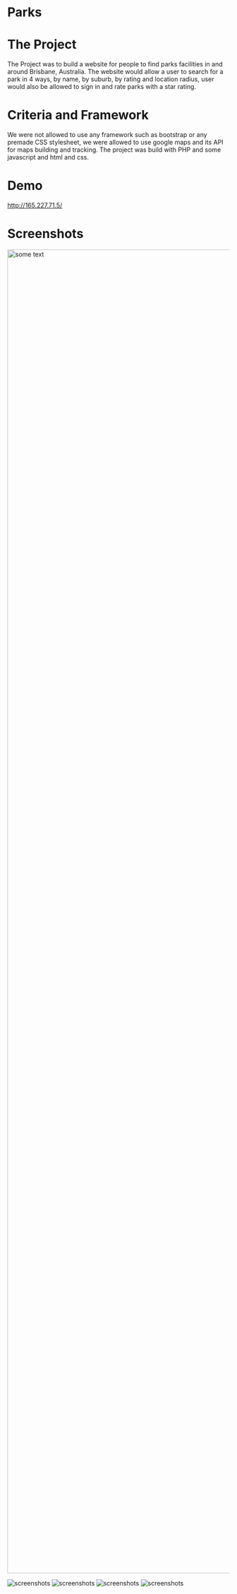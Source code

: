 
# Parks

# The Project
The Project was to build a website for people to find parks facilities in and around Brisbane, Australia.
The website would allow a user to search for a park in 4 ways, by name, by suburb, by rating and location radius,
user would also be allowed to sign in and rate parks with a star rating.


# Criteria and Framework
We were not allowed to use any framework such as bootstrap or any premade CSS stylesheet, we were allowed
to use google maps and its API for maps building and tracking. The project was build with PHP and
some javascript and html and css.

# Demo
http://165.227.71.5/

# Screenshots
<img src="1.png" alt="some text"  width="3000" height="3000">

![screenshots](1.png)
![screenshots](2.png)
![screenshots](3.png)
![screenshots](4.png)
